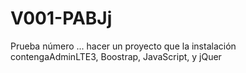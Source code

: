 # V001-PABJj
Prueba número ... hacer un proyecto que la instalación contengaAdminLTE3, Boostrap, JavaScript, y jQuer
